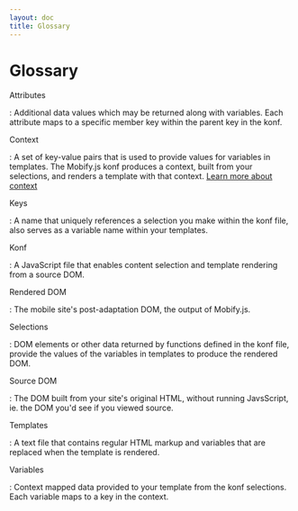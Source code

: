 ```yaml
---
layout: doc
title: Glossary
---
```


# Glossary

Attributes

: Additional data values which may be returned along with variables.
Each attribute maps to a specific member key within the parent key 
in the konf.

Context

: A set of key-value pairs that is used to provide values for 
variables in templates. The Mobify.js konf produces a context, 
built from your selections, and renders a template with that 
context. [Learn more about context](https://support.mobify.com/customer/portal/articles/511697-template-reference)

Keys

: A name that uniquely references a selection you make within the konf 
file, also serves as a variable name within your templates.

Konf

: A JavaScript file that enables content selection and template 
rendering from a source DOM.

Rendered DOM

: The mobile site's post-adaptation DOM, the output of Mobify.js.

Selections

: DOM elements or other data returned by functions defined in the konf 
file, provide the values of the variables in templates to produce 
the rendered DOM.

Source DOM 

: The DOM built from your site's original HTML, without running 
JavsScript, ie. the DOM you'd see if you viewed source.

Templates

: A text file that contains regular HTML markup and variables that are 
replaced when the template is rendered.

Variables

: Context mapped data provided to your template from the konf 
selections. Each variable maps to a key in the context.
